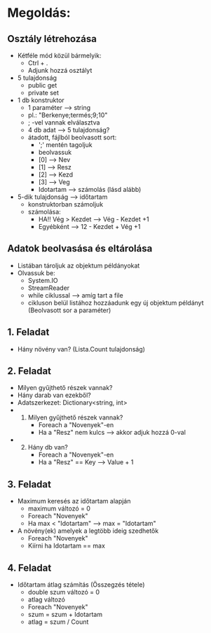 ﻿

# Megoldás:

## Osztály létrehozása
- Kétféle mód közül bármelyik: 
  - Ctrl + .
  - Adjunk hozzá osztályt
- 5 tulajdonság
  - public get
  - private set
- 1 db konstruktor 
  - 1 paraméter --> string
  - pl.: "Berkenye;termés;9;10"
  - ; -vel vannak elválasztva
  - 4 db adat --> 5 tulajdonság?
  - átadott, fájlból beolvasott sort:
    - ';' mentén tagoljuk
    - beolvassuk
    - [0] --> Nev
    - [1] --> Resz
    - [2] --> Kezd
    - [3] --> Veg
    - Idotartam --> számolás (lásd alább)
- 5-dik tulajdonság --> időtartam
  - konstruktorban számoljuk
  - számolása: 
    - HA!! Vég > Kezdet --> Vég - Kezdet +1
    - Egyébként  --> 12 - Kezdet + Vég +1

## Adatok beolvasása és eltárolása
- Listában tároljuk az objektum példányokat
- Olvassuk be: 
  - System.IO
  - StreamReader 
  - while ciklussal --> amíg tart a file
  - cikluson belül listához hozzáadunk egy új objektum példányt (Beolvasott sor a paraméter)
 
## 1. Feladat
 - Hány növény van? (Lista.Count tulajdonság)
## 2. Feladat
 - Milyen gyűjthető részek vannak? 
 - Hány darab van ezekből?
 - Adatszerkezet: Dictionary<string, int>
 - 1. Milyen gyűjthető részek vannak?
      - Foreach a "Novenyek"-en
      - Ha a "Resz" nem kulcs  --> akkor adjuk hozzá 0-val
 - 2. Hány db van? 
      - Foreach a "Novenyek"-en
      - Ha a "Resz" == Key --> Value + 1
## 3. Feladat
 - Maximum keresés az időtartam alapján
   - maximum változó = 0
   - Foreach "Novenyek"
   - Ha max < "Idotartam" --> max = "Idotartam"
 - A növény(ek) amelyek a legtöbb ideig szedhetők
   - Foreach "Novenyek"
   - Kiírni ha Idotartam == max
## 4. Feladat
 - Időtartam átlag számítás (Összegzés tétele)
   - double szum változó = 0
   - atlag változó
   - Foreach "Novenyek"
   - szum = szum + Idotartam
   - atlag = szum / Count
